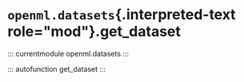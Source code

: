 # `openml.datasets`{.interpreted-text role="mod"}.get_dataset

::: currentmodule
openml.datasets
:::

::: autofunction
get_dataset
:::

<div class="clearer"></div>
